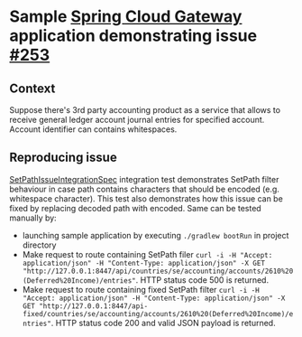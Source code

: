 # Sample [Spring Cloud Gateway](https://github.com/spring-cloud/spring-cloud-gateway) application demonstrating issue [#253](https://github.com/spring-cloud/spring-cloud-gateway/issues/253)

## Context
Suppose there's 3rd party accounting product as a service that allows to receive general ledger account journal entries for specified account. Account identifier can contains whitespaces.
  
## Reproducing issue
[SetPathIssueIntegrationSpec](src/test/groovy/com/example/setpathissue/SetPathIssueIntegrationSpec.groovy) integration test demonstrates SetPath filter behaviour in case path contains characters that should be encoded (e.g. whitespace character). This test also demonstrates how this issue can be fixed by replacing decoded path with encoded.
Same can be tested manually by:
* launching sample application by executing `./gradlew bootRun` in project directory
* Make request to route containing SetPath filer `curl -i -H "Accept: application/json" -H "Content-Type: application/json" -X GET "http://127.0.0.1:8447/api/countries/se/accounting/accounts/2610%20(Deferred%20Income)/entries"`. HTTP status code 500 is returned.
* Make request to route containing fixed SetPath filter `curl -i -H "Accept: application/json" -H "Content-Type: application/json" -X GET "http://127.0.0.1:8447/api-fixed/countries/se/accounting/accounts/2610%20(Deferred%20Income)/entries"`. HTTP status code 200 and valid JSON payload is returned.
